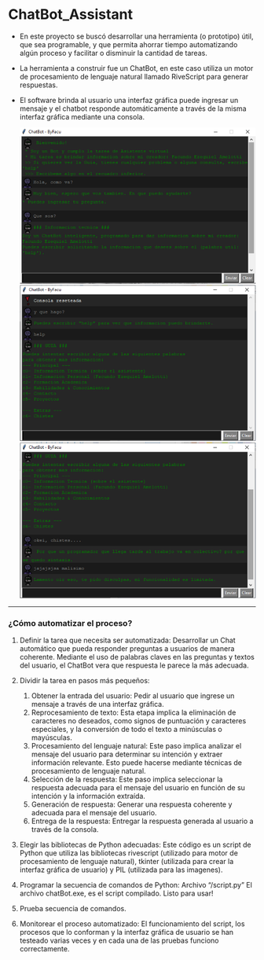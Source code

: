 # ChatBot_Assistant
- En este proyecto se buscó desarrollar una herramienta (o prototipo) útil, que sea programable, y que permita ahorrar tiempo automatizando algún proceso y facilitar o disminuir la cantidad de tareas.
- La herramienta a construir fue un ChatBot, en este caso utiliza un motor de procesamiento de lenguaje natural llamado RiveScript para generar respuestas. 
- El software brinda al usuario una interfaz gráfica puede ingresar un mensaje y el chatbot responde automáticamente a través de la misma interfaz gráfica mediante una consola.

    ![Imagen 1](./imgs/chatbot_1.png)
    ![Imagen 2](./imgs/chatbot_2.png)
    ![Imagen 3](./imgs/chatbot_3.png)

---

### ¿Cómo automatizar el proceso?
1.	Definir la tarea que necesita ser automatizada: Desarrollar un Chat automático que pueda responder preguntas a usuarios de manera coherente. Mediante el uso de palabras claves en las preguntas y textos del usuario, el ChatBot vera que respuesta le parece la más adecuada.

2.	Dividir la tarea en pasos más pequeños: 
    1.	Obtener la entrada del usuario: Pedir al usuario que ingrese un mensaje a través de una interfaz gráfica.
    2.	Reprocesamiento de texto: Esta etapa implica la eliminación de caracteres no deseados, como signos de puntuación y caracteres especiales, y la conversión de todo el texto a minúsculas o mayúsculas.
    3.	Procesamiento del lenguaje natural: Este paso implica analizar el mensaje del usuario para determinar su intención y extraer información relevante. Esto puede hacerse mediante técnicas de procesamiento de lenguaje natural.
    4.	Selección de la respuesta: Este paso implica seleccionar la respuesta adecuada para el mensaje del usuario en función de su intención y la información extraída. 
    5.	Generación de respuesta: Generar una respuesta coherente y adecuada para el mensaje del usuario. 
    6.	Entrega de la respuesta: Entregar la respuesta generada al usuario a través de la consola.

3.	Elegir las bibliotecas de Python adecuadas: Este código es un script de Python que utiliza las bibliotecas rivescript (utilizado para motor de procesamiento de lenguaje natural), tkinter (utilizada para crear la interfaz gráfica de usuario) y PIL (utilizada para las imagenes).

4.	Programar la secuencia de comandos de Python: Archivo “/script.py”
El archivo chatBot.exe, es el script compilado. Listo para usar!

5.	Prueba secuencia de comandos.

6.	Monitorear el proceso automatizado: El funcionamiento del script, los procesos que lo conforman y la interfaz gráfica de usuario se han testeado varias veces y en cada una de las pruebas funciono correctamente. 
